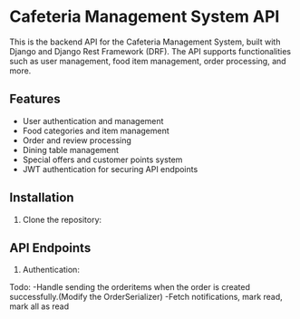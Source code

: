 # Cafeteria Management System API

This is the backend API for the Cafeteria Management System, built with Django and Django Rest Framework (DRF). The API supports functionalities such as user management, food item management, order processing, and more.

## Features

- User authentication and management
- Food categories and item management
- Order and review processing
- Dining table management
- Special offers and customer points system
- JWT authentication for securing API endpoints

## Installation

1. Clone the repository:


## API Endpoints

1. Authentication: 


Todo:
-Handle sending the orderitems when the order is created successfully.(Modify the OrderSerializer)
-Fetch notifications, mark read, mark all as read